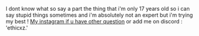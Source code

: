 I dont know what so say a part the thing that i'm only 17 years old so i can say stupid things sometimes and i'm absolutely not an expert but i'm trying my best ! [My instagram if u have other question](https://instagram.com/eliott.la) or add me on discord : 'ethicxz.'